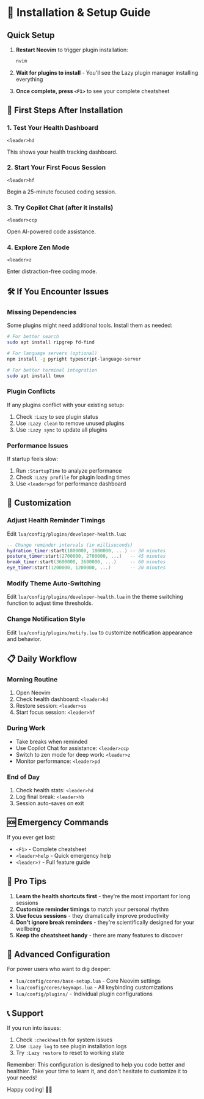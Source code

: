 # 🚀 Installation & Setup Guide

## Quick Setup

1. **Restart Neovim** to trigger plugin installation:
   ```bash
   nvim
   ```

2. **Wait for plugins to install** - You'll see the Lazy plugin manager installing everything

3. **Once complete, press `<F1>`** to see your complete cheatsheet

## 🎯 First Steps After Installation

### 1. Test Your Health Dashboard
```
<leader>hd
```
This shows your health tracking dashboard.

### 2. Start Your First Focus Session
```
<leader>hf
```
Begin a 25-minute focused coding session.

### 3. Try Copilot Chat (after it installs)
```
<leader>ccp
```
Open AI-powered code assistance.

### 4. Explore Zen Mode
```
<leader>z
```
Enter distraction-free coding mode.

## 🛠️ If You Encounter Issues

### Missing Dependencies
Some plugins might need additional tools. Install them as needed:

```bash
# For better search
sudo apt install ripgrep fd-find

# For language servers (optional)
npm install -g pyright typescript-language-server

# For better terminal integration
sudo apt install tmux
```

### Plugin Conflicts
If any plugins conflict with your existing setup:

1. Check `:Lazy` to see plugin status
2. Use `:Lazy clean` to remove unused plugins
3. Use `:Lazy sync` to update all plugins

### Performance Issues
If startup feels slow:

1. Run `:StartupTime` to analyze performance
2. Check `:Lazy profile` for plugin loading times
3. Use `<leader>pd` for performance dashboard

## 🎨 Customization

### Adjust Health Reminder Timings
Edit `lua/config/plugins/developer-health.lua`:

```lua
-- Change reminder intervals (in milliseconds)
hydration_timer:start(1800000, 1800000, ...) -- 30 minutes
posture_timer:start(2700000, 2700000, ...)   -- 45 minutes
break_timer:start(3600000, 3600000, ...)     -- 60 minutes
eye_timer:start(1200000, 1200000, ...)       -- 20 minutes
```

### Modify Theme Auto-Switching
Edit `lua/config/plugins/developer-health.lua` in the theme switching function to adjust time thresholds.

### Change Notification Style
Edit `lua/config/plugins/notify.lua` to customize notification appearance and behavior.

## 📋 Daily Workflow

### Morning Routine
1. Open Neovim
2. Check health dashboard: `<leader>hd`
3. Restore session: `<leader>ss`
4. Start focus session: `<leader>hf`

### During Work
- Take breaks when reminded
- Use Copilot Chat for assistance: `<leader>ccp`
- Switch to zen mode for deep work: `<leader>z`
- Monitor performance: `<leader>pd`

### End of Day
1. Check health stats: `<leader>hd`
2. Log final break: `<leader>hb`
3. Session auto-saves on exit

## 🆘 Emergency Commands

If you ever get lost:

- `<F1>` - Complete cheatsheet
- `<leader>help` - Quick emergency help
- `<leader>?` - Full feature guide

## 🌟 Pro Tips

1. **Learn the health shortcuts first** - they're the most important for long sessions
2. **Customize reminder timings** to match your personal rhythm
3. **Use focus sessions** - they dramatically improve productivity
4. **Don't ignore break reminders** - they're scientifically designed for your wellbeing
5. **Keep the cheatsheet handy** - there are many features to discover

## 🔧 Advanced Configuration

For power users who want to dig deeper:

- `lua/config/cores/base-setup.lua` - Core Neovim settings
- `lua/config/cores/keymaps.lua` - All keybinding customizations
- `lua/config/plugins/` - Individual plugin configurations

## 📞 Support

If you run into issues:

1. Check `:checkhealth` for system issues
2. Use `:Lazy log` to see plugin installation logs  
3. Try `:Lazy restore` to reset to working state

Remember: This configuration is designed to help you code better and healthier. Take your time to learn it, and don't hesitate to customize it to your needs!

Happy coding! 💪🚀

